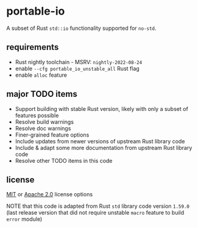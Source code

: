 # portable-io

A subset of Rust `std::io` functionality supported for `no-std`.

## requirements

- Rust nightly toolchain - MSRV: `nightly-2022-08-24`
- enable `--cfg portable_io_unstable_all` Rust flag
- enable `alloc` feature

## major TODO items

- Support building with stable Rust version, likely with only a subset of features possible
- Resolve build warnings
- Resolve doc warnings
- Finer-grained feature options
- Include updates from newer versions of upstream Rust library code
- Include & adapt some more documentation from upstream Rust library code
- Resolve other TODO items in this code

## license

[MIT](./LICENSE-MIT) or [Apache 2.0](./LICENSE-APACHE) license options

NOTE that this code is adapted from Rust `std` library code version `1.59.0`
(last release version that did not require unstable `macro` feature to build `error` module)
